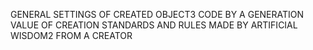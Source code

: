 GENERAL SETTINGS OF CREATED OBJECT3 CODE BY A GENERATION VALUE OF CREATION STANDARDS AND RULES MADE BY ARTIFICIAL WISDOM2 FROM A CREATOR
